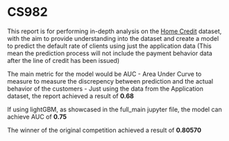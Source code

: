 # CS982

This report is for performing in-depth analysis on the [Home Credit]([url](https://www.kaggle.com/code/phamdinhkhanh/home-credit-default-risk/notebook)) dataset, with the aim to provide understanding into the dataset and create a model to predict the default rate of clients using just the application data (This mean the prediction process will not include the payment behavior data after the line of credit has been issued) 

The main metric for the model would be AUC - Area Under Curve to measure to measure the discrepency between prediction and the actual behavior of the customers - 
Just using the data from the Application dataset, the report achieved a result of  **0.68**

If using lightGBM, as showcased in the full_main jupyter file, the model can achieve AUC of **0.75**

The winner of the original competition achieved a result of **0.80570**
